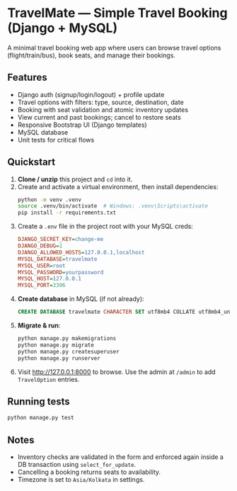 # TravelMate — Simple Travel Booking (Django + MySQL)

A minimal travel booking web app where users can browse travel options (flight/train/bus),
book seats, and manage their bookings.

## Features
- Django auth (signup/login/logout) + profile update
- Travel options with filters: type, source, destination, date
- Booking with seat validation and atomic inventory updates
- View current and past bookings; cancel to restore seats
- Responsive Bootstrap UI (Django templates)
- MySQL database
- Unit tests for critical flows

## Quickstart

1. **Clone / unzip** this project and `cd` into it.
2. Create and activate a virtual environment, then install dependencies:
   ```bash
   python -m venv .venv
   source .venv/bin/activate  # Windows: .venv\Scripts\activate
   pip install -r requirements.txt
   ```
3. Create a `.env` file in the project root with your MySQL creds:
   ```ini
   DJANGO_SECRET_KEY=change-me
   DJANGO_DEBUG=1
   DJANGO_ALLOWED_HOSTS=127.0.0.1,localhost
   MYSQL_DATABASE=travelmate
   MYSQL_USER=root
   MYSQL_PASSWORD=yourpassword
   MYSQL_HOST=127.0.0.1
   MYSQL_PORT=3306
   ```
4. **Create database** in MySQL (if not already):
   ```sql
   CREATE DATABASE travelmate CHARACTER SET utf8mb4 COLLATE utf8mb4_unicode_ci;
   ```
5. **Migrate & run**:
   ```bash
   python manage.py makemigrations
   python manage.py migrate
   python manage.py createsuperuser
   python manage.py runserver
   ```
6. Visit http://127.0.0.1:8000 to browse. Use the admin at `/admin` to add `TravelOption` entries.

## Running tests
```bash
python manage.py test
```

## Notes
- Inventory checks are validated in the form and enforced again inside a DB transaction using `select_for_update`.
- Cancelling a booking returns seats to availability.
- Timezone is set to `Asia/Kolkata` in settings.
